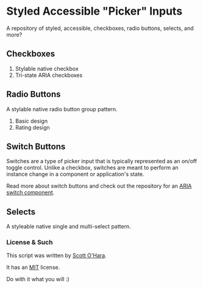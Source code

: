 # Styled Accessible "Picker" Inputs

A repository of styled, accessible, checkboxes, radio buttons, selects, and more?  

## Checkboxes
1. Stylable native checkbox  
2. Tri-state ARIA checkboxes  

## Radio Buttons
A stylable native radio button group pattern.  
1. Basic design  
2. Rating design  

## Switch Buttons  
Switches are a type of picker input that is typically represented as an on/off toggle control.  Unlike a checkbox, switches are meant to perform an instance change in a component or application's state. 

Read more about switch buttons and check out the repository for an [ARIA switch component](https://github.com/scottaohara/aria-switch-button).

## Selects
A styleable native single and multi-select pattern.  


### License & Such
This script was written by [Scott O'Hara](https://twitter.com/scottohara).

It has an [MIT](https://github.com/scottaohara/accessible-components/blob/master/LICENSE.md) license.

Do with it what you will :)
